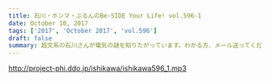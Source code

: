 ```yaml
---
title: 石川・ホンマ・ぶるんのBe-SIDE Your Life! vol.596-1
date: October 10, 2017
tags: ['2017', 'October 2017', 'vol.596']
draft: false
summary: 超文系の石川さんが電気の謎を知りたがっています。わかる方、メール送ってください！！MIURA
---
```


http://project-phi.ddo.jp/ishikawa/ishikawa596_1.mp3
